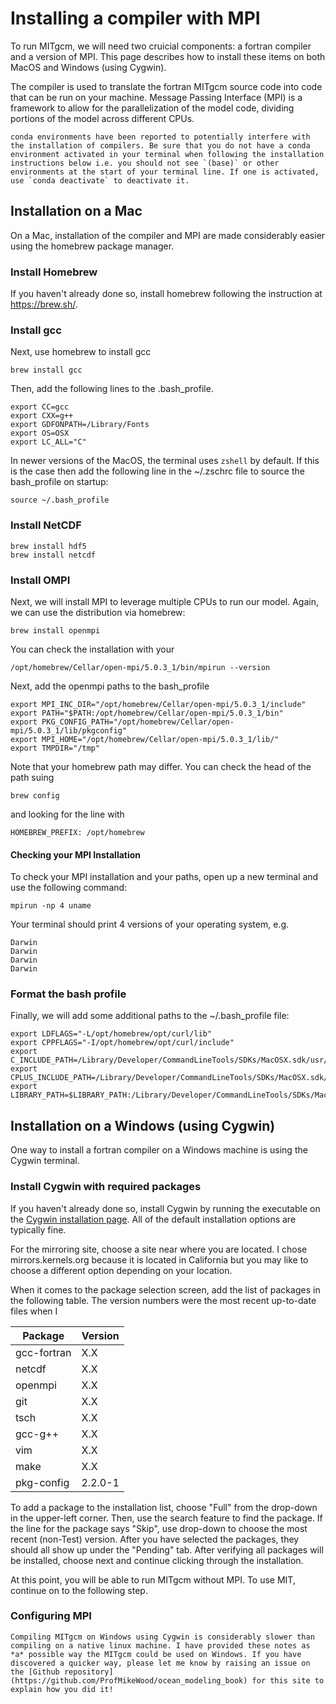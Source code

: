 # Installing a compiler with MPI

To run MITgcm, we will need two cruicial components: a fortran compiler and a version of MPI. This page describes how to install these items on both MacOS and Windows (using Cygwin).

The compiler is used to translate the fortran MITgcm source code into code that can be run on your machine. Message Passing Interface (MPI) is a framework to allow for the parallelization of the model code, dividing portions of the model across different CPUs.

```{warning}
conda environments have been reported to potentially interfere with the installation of compilers. Be sure that you do not have a conda environment activated in your terminal when following the installation instructions below i.e. you should not see `(base)` or other environments at the start of your terminal line. If one is activated, use `conda deactivate` to deactivate it.
```

## Installation on a Mac

On a Mac, installation of the compiler and MPI are made considerably easier using the homebrew package manager.

### Install Homebrew
If you haven't already done so, install homebrew following the instruction at https://brew.sh/.

### Install gcc
Next, use homebrew to install gcc
```
brew install gcc
```
Then, add the following lines to the .bash_profile. 
```
export CC=gcc
export CXX=g++ 
export GDFONPATH=/Library/Fonts
export OS=OSX
export LC_ALL="C"
```
In newer versions of the MacOS, the terminal uses `zshell` by default. If this is the case then add the following line in the ~/.zschrc file to source the bash_profile on startup:
```
source ~/.bash_profile
```

### Install NetCDF
```
brew install hdf5
brew install netcdf
```

### Install OMPI
Next, we will install MPI to leverage multiple CPUs to run our model. Again, we can use the distribution via homebrew:
```
brew install openmpi
```
You can check the installation with your 
```
/opt/homebrew/Cellar/open-mpi/5.0.3_1/bin/mpirun --version
```
Next, add the openmpi paths to the bash_profile
```
export MPI_INC_DIR="/opt/homebrew/Cellar/open-mpi/5.0.3_1/include"
export PATH="$PATH:/opt/homebrew/Cellar/open-mpi/5.0.3_1/bin"
export PKG_CONFIG_PATH="/opt/homebrew/Cellar/open-mpi/5.0.3_1/lib/pkgconfig"
export MPI_HOME="/opt/homebrew/Cellar/open-mpi/5.0.3_1/lib/"
export TMPDIR="/tmp"
```
Note that your homebrew path may differ. You can check the head of the path suing
```
brew config
```
and looking for the line with
```
HOMEBREW_PREFIX: /opt/homebrew
```

#### Checking your MPI Installation
To check your MPI installation and your paths, open up a new terminal and use the following command:

```
mpirun -np 4 uname
```

Your terminal should print 4 versions of your operating system, e.g.

```
Darwin
Darwin
Darwin
Darwin
```

### Format the bash profile
Finally, we will add some additional paths to the ~/.bash_profile file:
```
export LDFLAGS="-L/opt/homebrew/opt/curl/lib"
export CPPFLAGS="-I/opt/homebrew/opt/curl/include"
export C_INCLUDE_PATH=/Library/Developer/CommandLineTools/SDKs/MacOSX.sdk/usr/include
export CPLUS_INCLUDE_PATH=/Library/Developer/CommandLineTools/SDKs/MacOSX.sdk/usr/include
export LIBRARY_PATH=$LIBRARY_PATH:/Library/Developer/CommandLineTools/SDKs/MacOSX.sdk/usr/lib
```


## Installation on a Windows (using Cygwin)
One way to install a fortran compiler on a Windows machine is using the Cygwin terminal. 

### Install Cygwin with required packages
If you haven't already done so, install Cygwin by running the executable on the [Cygwin installation page](https://www.cygwin.com/install.html). All of the default installation options are typically fine. 

For the mirroring site, choose a site near where you are located. I chose mirrors.kernels.org because it is located in California but you may like to choose a different option depending on your location.

When it comes to the package selection screen, add the list of packages in the following table. The version numbers were the most recent up-to-date files when I 

| Package | Version |
| ------- | ------- |
| gcc-fortran | X.X |
| netcdf | X.X |
| openmpi | X.X |
| git | X.X |
| tsch | X.X |
| gcc-g++ | X.X |
| vim | X.X |
| make | X.X |
| pkg-config | 2.2.0-1 |

To add a package to the installation list, choose "Full" from the drop-down in the upper-left corner. Then, use the search feature to find the package. If the line for the package says "Skip", use drop-down to choose the most recent (non-Test) version. After you have selected the packages, they should all show up under the "Pending" tab. After verifying all packages will be installed, choose next and continue clicking through the installation.

At this point, you will be able to run MITgcm without MPI. To use MIT, continue on to the following step.

### Configuring MPI


```{note}
Compiling MITgcm on Windows using Cygwin is considerably slower than compiling on a native linux machine. I have provided these notes as *a* possible way the MITgcm could be used on Windows. If you have discovered a quicker way, please let me know by raising an issue on the [Github repository](https://github.com/ProfMikeWood/ocean_modeling_book) for this site to explain how you did it!
```
